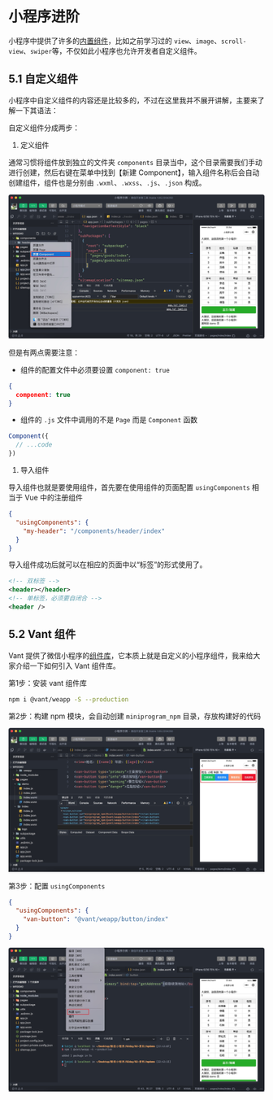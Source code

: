 # 小程序进阶

小程序中提供了许多的[内置组件](https://developers.weixin.qq.com/miniprogram/dev/component/)，比如之前学习过的 `view`、`image`、`scroll-view`、`swiper`等，不仅如此小程序也允许开发者自定义组件。

## 5.1 自定义组件

小程序中自定义组件的内容还是比较多的，不过在这里我并不展开讲解，主要来了解一下其语法：

自定义组件分成两步：

1. 定义组件

通常习惯将组件放到独立的文件夹 `components` 目录当中，这个目录需要我们手动进行创建，然后右键在菜单中找到【新建 Component】，输入组件名称后会自动创建组件，组件也是分别由 `.wxml`、`.wxss`、`.js`、`.json` 构成。

![](./assets/component/picture_1.jpg)

但是有两点需要注意：

- 组件的配置文件中必须要设置 `component: true`

```json
{
  component: true
}
```

- 组件的 `.js` 文件中调用的不是 `Page` 而是 `Component` 函数

```javascript
Component({
  // ...code
})
```

1. 导入组件

导入组件也就是要使用组件，首先要在使用组件的页面配置 `usingComponents` 相当于 Vue 中的注册组件

```json
{
  "usingComponents": {
    "my-header": "/components/header/index"
  }
}
```

导入组件成功后就可以在相应的页面中以“标签”的形式使用了。

```xml
<!-- 双标签 -->
<header></header>
<!-- 单标签，必须要自闭合 -->
<header />
```

## 5.2 Vant 组件

Vant 提供了微信小程序的[组件库](https://vant-contrib.gitee.io/vant-weapp/#/home)，它本质上就是自定义的小程序组件，我来给大家介绍一下如何引入 Vant 组件库。

第1步：安装 vant 组件库

```bash
npm i @vant/weapp -S --production
```

第2步：构建 npm 模块，会自动创建 `miniprogram_npm` 目录，存放构建好的代码

![](./assets/component/picture_3.jpg)

第3步：配置 `usingComponents` 

```json
{
  "usingComponents": {
    "van-button": "@vant/weapp/button/index"
  }
}
```

![](./assets/component/picture_5.jpg)
